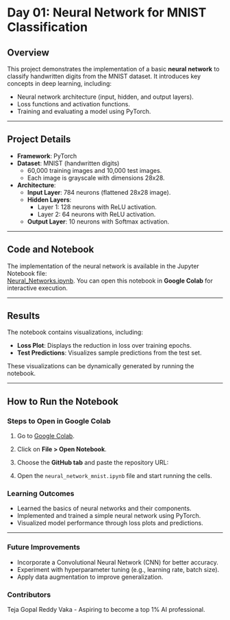 # **Day 01: Neural Network for MNIST Classification**

## **Overview**
This project demonstrates the implementation of a basic **neural network** to classify handwritten digits from the MNIST dataset. It introduces key concepts in deep learning, including:
- Neural network architecture (input, hidden, and output layers).
- Loss functions and activation functions.
- Training and evaluating a model using PyTorch.

---

## **Project Details**
- **Framework**: PyTorch
- **Dataset**: MNIST (handwritten digits)
  - 60,000 training images and 10,000 test images.
  - Each image is grayscale with dimensions 28x28.
- **Architecture**:
  - **Input Layer**: 784 neurons (flattened 28x28 image).
  - **Hidden Layers**:
    - Layer 1: 128 neurons with ReLU activation.
    - Layer 2: 64 neurons with ReLU activation.
  - **Output Layer**: 10 neurons with Softmax activation.

---

## **Code and Notebook**
The implementation of the neural network is available in the Jupyter Notebook file:  
[Neural_Networks.ipynb](./Neural_Networks.ipynb).
You can open this notebook in **Google Colab** for interactive execution.

---

## **Results**
The notebook contains visualizations, including:
- **Loss Plot**: Displays the reduction in loss over training epochs.
- **Test Predictions**: Visualizes sample predictions from the test set.

These visualizations can be dynamically generated by running the notebook.

---

## **How to Run the Notebook**
### **Steps to Open in Google Colab**
1. Go to [Google Colab](https://colab.research.google.com/).
2. Click on **File > Open Notebook**.
3. Choose the **GitHub tab** and paste the repository URL:

4. Open the `neural_network_mnist.ipynb` file and start running the cells.

### **Learning Outcomes**
- Learned the basics of neural networks and their components.  
- Implemented and trained a simple neural network using PyTorch.  
- Visualized model performance through loss plots and predictions.  

---

### **Future Improvements**
- Incorporate a Convolutional Neural Network (CNN) for better accuracy.  
- Experiment with hyperparameter tuning (e.g., learning rate, batch size).  
- Apply data augmentation to improve generalization.  


### **Contributors**
Teja Gopal Reddy Vaka - Aspiring to become a top 1% AI professional.
